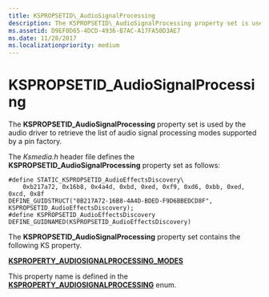 ```yaml
---
title: KSPROPSETID\_AudioSignalProcessing
description: The KSPROPSETID\_AudioSignalProcessing property set is used by the audio driver to retrieve the list of audio signal processing modes supported by a pin factory.
ms.assetid: D9EF0D65-4DCD-4936-B7AC-A17FA50D3AE7
ms.date: 11/28/2017
ms.localizationpriority: medium
---
```


# KSPROPSETID\_AudioSignalProcessing


The **KSPROPSETID\_AudioSignalProcessing** property set is used by the audio driver to retrieve the list of audio signal processing modes supported by a pin factory.

The *Ksmedia.h* header file defines the **KSPROPSETID\_AudioSignalProcessing** property set as follows:

``` syntax
#define STATIC_KSPROPSETID_AudioEffectsDiscovery\  
    0xb217a72, 0x16b8, 0x4a4d, 0xbd, 0xed, 0xf9, 0xd6, 0xbb, 0xed, 0xcd, 0x8f  
DEFINE_GUIDSTRUCT("0B217A72-16B8-4A4D-BDED-F9D6BBEDCD8F", KSPROPSETID_AudioEffectsDiscovery);  
#define KSPROPSETID_AudioEffectsDiscovery DEFINE_GUIDNAMED(KSPROPSETID_AudioEffectsDiscovery)
```

The **KSPROPSETID\_AudioSignalProcessing** property set contains the following KS property.

[**KSPROPERTY\_AUDIOSIGNALPROCESSING\_MODES**](ksproperty-audiosignalprocessing-modes.md)

This property name is defined in the [**KSPROPERTY\_AUDIOSIGNALPROCESSING**](ksproperty-audiosignalprocessing.md) enum.

 

 





